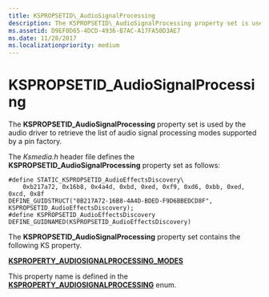 ```yaml
---
title: KSPROPSETID\_AudioSignalProcessing
description: The KSPROPSETID\_AudioSignalProcessing property set is used by the audio driver to retrieve the list of audio signal processing modes supported by a pin factory.
ms.assetid: D9EF0D65-4DCD-4936-B7AC-A17FA50D3AE7
ms.date: 11/28/2017
ms.localizationpriority: medium
---
```


# KSPROPSETID\_AudioSignalProcessing


The **KSPROPSETID\_AudioSignalProcessing** property set is used by the audio driver to retrieve the list of audio signal processing modes supported by a pin factory.

The *Ksmedia.h* header file defines the **KSPROPSETID\_AudioSignalProcessing** property set as follows:

``` syntax
#define STATIC_KSPROPSETID_AudioEffectsDiscovery\  
    0xb217a72, 0x16b8, 0x4a4d, 0xbd, 0xed, 0xf9, 0xd6, 0xbb, 0xed, 0xcd, 0x8f  
DEFINE_GUIDSTRUCT("0B217A72-16B8-4A4D-BDED-F9D6BBEDCD8F", KSPROPSETID_AudioEffectsDiscovery);  
#define KSPROPSETID_AudioEffectsDiscovery DEFINE_GUIDNAMED(KSPROPSETID_AudioEffectsDiscovery)
```

The **KSPROPSETID\_AudioSignalProcessing** property set contains the following KS property.

[**KSPROPERTY\_AUDIOSIGNALPROCESSING\_MODES**](ksproperty-audiosignalprocessing-modes.md)

This property name is defined in the [**KSPROPERTY\_AUDIOSIGNALPROCESSING**](ksproperty-audiosignalprocessing.md) enum.

 

 





